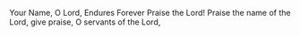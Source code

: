 Your Name, O Lord, Endures Forever Praise the Lord! Praise the name of the Lord, give praise, O servants of the Lord,
